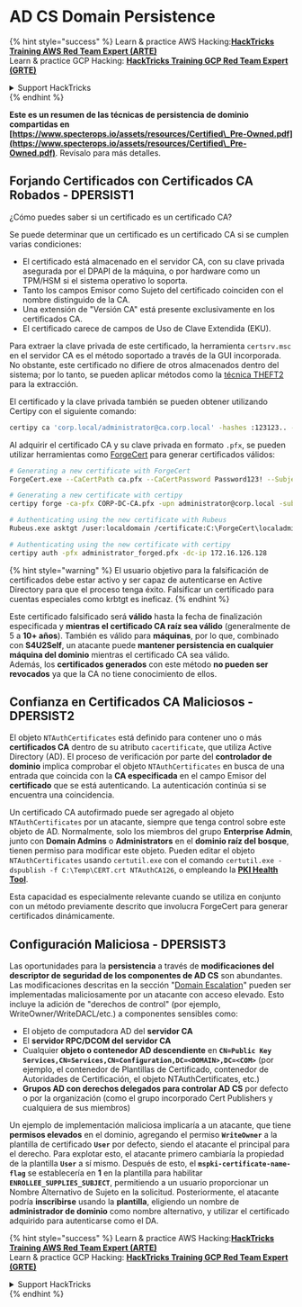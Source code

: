 # AD CS Domain Persistence

{% hint style="success" %}
Learn & practice AWS Hacking:<img src="/.gitbook/assets/arte.png" alt="" data-size="line">[**HackTricks Training AWS Red Team Expert (ARTE)**](https://training.hacktricks.xyz/courses/arte)<img src="/.gitbook/assets/arte.png" alt="" data-size="line">\
Learn & practice GCP Hacking: <img src="/.gitbook/assets/grte.png" alt="" data-size="line">[**HackTricks Training GCP Red Team Expert (GRTE)**<img src="/.gitbook/assets/grte.png" alt="" data-size="line">](https://training.hacktricks.xyz/courses/grte)

<details>

<summary>Support HackTricks</summary>

* Check the [**subscription plans**](https://github.com/sponsors/carlospolop)!
* **Join the** 💬 [**Discord group**](https://discord.gg/hRep4RUj7f) or the [**telegram group**](https://t.me/peass) or **follow** us on **Twitter** 🐦 [**@hacktricks\_live**](https://twitter.com/hacktricks\_live)**.**
* **Share hacking tricks by submitting PRs to the** [**HackTricks**](https://github.com/carlospolop/hacktricks) and [**HackTricks Cloud**](https://github.com/carlospolop/hacktricks-cloud) github repos.

</details>
{% endhint %}

**Este es un resumen de las técnicas de persistencia de dominio compartidas en [https://www.specterops.io/assets/resources/Certified\_Pre-Owned.pdf](https://www.specterops.io/assets/resources/Certified\_Pre-Owned.pdf)**. Revísalo para más detalles.

## Forjando Certificados con Certificados CA Robados - DPERSIST1

¿Cómo puedes saber si un certificado es un certificado CA?

Se puede determinar que un certificado es un certificado CA si se cumplen varias condiciones:

- El certificado está almacenado en el servidor CA, con su clave privada asegurada por el DPAPI de la máquina, o por hardware como un TPM/HSM si el sistema operativo lo soporta.
- Tanto los campos Emisor como Sujeto del certificado coinciden con el nombre distinguido de la CA.
- Una extensión de "Versión CA" está presente exclusivamente en los certificados CA.
- El certificado carece de campos de Uso de Clave Extendida (EKU).

Para extraer la clave privada de este certificado, la herramienta `certsrv.msc` en el servidor CA es el método soportado a través de la GUI incorporada. No obstante, este certificado no difiere de otros almacenados dentro del sistema; por lo tanto, se pueden aplicar métodos como la [técnica THEFT2](certificate-theft.md#user-certificate-theft-via-dpapi-theft2) para la extracción.

El certificado y la clave privada también se pueden obtener utilizando Certipy con el siguiente comando:
```bash
certipy ca 'corp.local/administrator@ca.corp.local' -hashes :123123.. -backup
```
Al adquirir el certificado CA y su clave privada en formato `.pfx`, se pueden utilizar herramientas como [ForgeCert](https://github.com/GhostPack/ForgeCert) para generar certificados válidos:
```bash
# Generating a new certificate with ForgeCert
ForgeCert.exe --CaCertPath ca.pfx --CaCertPassword Password123! --Subject "CN=User" --SubjectAltName localadmin@theshire.local --NewCertPath localadmin.pfx --NewCertPassword Password123!

# Generating a new certificate with certipy
certipy forge -ca-pfx CORP-DC-CA.pfx -upn administrator@corp.local -subject 'CN=Administrator,CN=Users,DC=CORP,DC=LOCAL'

# Authenticating using the new certificate with Rubeus
Rubeus.exe asktgt /user:localdomain /certificate:C:\ForgeCert\localadmin.pfx /password:Password123!

# Authenticating using the new certificate with certipy
certipy auth -pfx administrator_forged.pfx -dc-ip 172.16.126.128
```
{% hint style="warning" %}
El usuario objetivo para la falsificación de certificados debe estar activo y ser capaz de autenticarse en Active Directory para que el proceso tenga éxito. Falsificar un certificado para cuentas especiales como krbtgt es ineficaz.
{% endhint %}

Este certificado falsificado será **válido** hasta la fecha de finalización especificada y **mientras el certificado CA raíz sea válido** (generalmente de 5 a **10+ años**). También es válido para **máquinas**, por lo que, combinado con **S4U2Self**, un atacante puede **mantener persistencia en cualquier máquina del dominio** mientras el certificado CA sea válido.\
Además, los **certificados generados** con este método **no pueden ser revocados** ya que la CA no tiene conocimiento de ellos.

## Confianza en Certificados CA Maliciosos - DPERSIST2

El objeto `NTAuthCertificates` está definido para contener uno o más **certificados CA** dentro de su atributo `cacertificate`, que utiliza Active Directory (AD). El proceso de verificación por parte del **controlador de dominio** implica comprobar el objeto `NTAuthCertificates` en busca de una entrada que coincida con la **CA especificada** en el campo Emisor del **certificado** que se está autenticando. La autenticación continúa si se encuentra una coincidencia.

Un certificado CA autofirmado puede ser agregado al objeto `NTAuthCertificates` por un atacante, siempre que tenga control sobre este objeto de AD. Normalmente, solo los miembros del grupo **Enterprise Admin**, junto con **Domain Admins** o **Administrators** en el **dominio raíz del bosque**, tienen permiso para modificar este objeto. Pueden editar el objeto `NTAuthCertificates` usando `certutil.exe` con el comando `certutil.exe -dspublish -f C:\Temp\CERT.crt NTAuthCA126`, o empleando la [**PKI Health Tool**](https://docs.microsoft.com/en-us/troubleshoot/windows-server/windows-security/import-third-party-ca-to-enterprise-ntauth-store#method-1---import-a-certificate-by-using-the-pki-health-tool).

Esta capacidad es especialmente relevante cuando se utiliza en conjunto con un método previamente descrito que involucra ForgeCert para generar certificados dinámicamente.

## Configuración Maliciosa - DPERSIST3

Las oportunidades para la **persistencia** a través de **modificaciones del descriptor de seguridad de los componentes de AD CS** son abundantes. Las modificaciones descritas en la sección "[Domain Escalation](domain-escalation.md)" pueden ser implementadas maliciosamente por un atacante con acceso elevado. Esto incluye la adición de "derechos de control" (por ejemplo, WriteOwner/WriteDACL/etc.) a componentes sensibles como:

- El objeto de computadora AD del **servidor CA**
- El **servidor RPC/DCOM del servidor CA**
- Cualquier **objeto o contenedor AD descendiente** en **`CN=Public Key Services,CN=Services,CN=Configuration,DC=<DOMAIN>,DC=<COM>`** (por ejemplo, el contenedor de Plantillas de Certificado, contenedor de Autoridades de Certificación, el objeto NTAuthCertificates, etc.)
- **Grupos AD con derechos delegados para controlar AD CS** por defecto o por la organización (como el grupo incorporado Cert Publishers y cualquiera de sus miembros)

Un ejemplo de implementación maliciosa implicaría a un atacante, que tiene **permisos elevados** en el dominio, agregando el permiso **`WriteOwner`** a la plantilla de certificado **`User`** por defecto, siendo el atacante el principal para el derecho. Para explotar esto, el atacante primero cambiaría la propiedad de la plantilla **`User`** a sí mismo. Después de esto, el **`mspki-certificate-name-flag`** se establecería en **1** en la plantilla para habilitar **`ENROLLEE_SUPPLIES_SUBJECT`**, permitiendo a un usuario proporcionar un Nombre Alternativo de Sujeto en la solicitud. Posteriormente, el atacante podría **inscribirse** usando la **plantilla**, eligiendo un nombre de **administrador de dominio** como nombre alternativo, y utilizar el certificado adquirido para autenticarse como el DA.

{% hint style="success" %}
Learn & practice AWS Hacking:<img src="/.gitbook/assets/arte.png" alt="" data-size="line">[**HackTricks Training AWS Red Team Expert (ARTE)**](https://training.hacktricks.xyz/courses/arte)<img src="/.gitbook/assets/arte.png" alt="" data-size="line">\
Learn & practice GCP Hacking: <img src="/.gitbook/assets/grte.png" alt="" data-size="line">[**HackTricks Training GCP Red Team Expert (GRTE)**<img src="/.gitbook/assets/grte.png" alt="" data-size="line">](https://training.hacktricks.xyz/courses/grte)

<details>

<summary>Support HackTricks</summary>

* Check the [**subscription plans**](https://github.com/sponsors/carlospolop)!
* **Join the** 💬 [**Discord group**](https://discord.gg/hRep4RUj7f) or the [**telegram group**](https://t.me/peass) or **follow** us on **Twitter** 🐦 [**@hacktricks\_live**](https://twitter.com/hacktricks\_live)**.**
* **Share hacking tricks by submitting PRs to the** [**HackTricks**](https://github.com/carlospolop/hacktricks) and [**HackTricks Cloud**](https://github.com/carlospolop/hacktricks-cloud) github repos.

</details>
{% endhint %}
